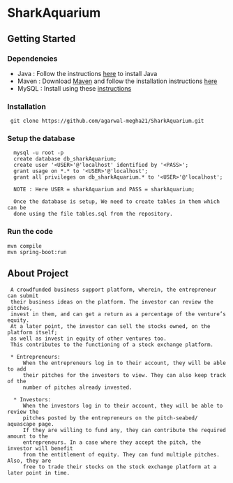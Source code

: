 # SharkAquarium

## Getting Started

### Dependencies <br>

* Java : Follow the instructions [here](https://docs.oracle.com/javase/8/docs/technotes/guides/install/install_overview.html#A1097144) to install Java
* Maven : Download [Maven](https://maven.apache.org/download.cgi) and follow the installation instructions [here](https://maven.apache.org/install.html)
* MySQL : Install using these [instructions](https://dev.mysql.com/doc/mysql-installation-excerpt/5.7/en/binary-installation.html) 
   
### Installation
     git clone https://github.com/agarwal-megha21/SharkAquarium.git

### Setup the database<br>

      mysql -u root -p
      create database db_sharkAquarium;
      create user '<USER>'@'localhost' identified by '<PASS>';
      grant usage on *.* to '<USER>'@'localhost';
      grant all privileges on db_sharkAquarium.* to '<USER>'@'localhost';
      
      NOTE : Here USER = sharkAquarium and PASS = sharkAquarium;
      
      Once the database is setup, We need to create tables in them which can be
      done using the file tables.sql from the repository.

### Run the code

```
mvn compile
mvn spring-boot:run
```

## About Project
     A crowdfunded business support platform, wherein, the entrepreneur can submit 
     their business ideas on the platform. The investor can review the pitches,
     invest in them, and can get a return as a percentage of the venture’s equity. 
     At a later point, the investor can sell the stocks owned, on the platform itself;
     as well as invest in equity of other ventures too. 
     This contributes to the functioning of a stock exchange platform. 

     * Entrepreneurs:
         When the entrepreneurs log in to their account, they will be able to add 
         their pitches for the investors to view. They can also keep track of the 
         number of pitches already invested. 

      * Investors:
         When the investors log in to their account, they will be able to review the
         pitches posted by the entrepreneurs on the pitch-seabed/ aquascape page.
         If they are willing to fund any, they can contribute the required amount to the 
         entrepreneurs. In a case where they accept the pitch, the investor will benefit 
         from the entitlement of equity. They can fund multiple pitches. Also, they are 
         free to trade their stocks on the stock exchange platform at a later point in time.

